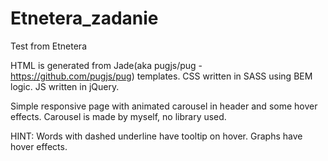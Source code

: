 # Etnetera_zadanie
Test from Etnetera

HTML is generated from Jade(aka pugjs/pug - https://github.com/pugjs/pug) templates.
CSS written in SASS using BEM logic.
JS written in jQuery.

Simple responsive page with animated carousel in header and some hover effects.
Carousel is made by myself, no library used.

HINT:
Words with dashed underline have tooltip on hover.
Graphs have hover effects.
